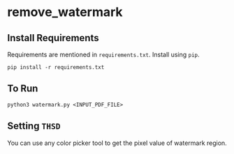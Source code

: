# remove_watermark

## Install Requirements
Requirements are mentioned in `requirements.txt`. Install using `pip`.

``
    pip install -r requirements.txt
``

## To Run
``
    python3 watermark.py <INPUT_PDF_FILE>
``

## Setting `THSD`
You can use any color picker tool to get the pixel value of watermark region.
